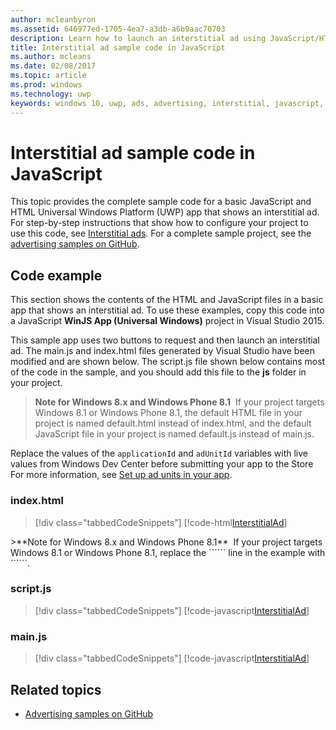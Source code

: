---author: mcleanbyronms.assetid: 646977ed-1705-4ea7-a3db-a6b9aac70703description: Learn how to launch an interstitial ad using JavaScript/HTML.title: Interstitial ad sample code in JavaScriptms.author: mcleansms.date: 02/08/2017ms.topic: articlems.prod: windowsms.technology: uwpkeywords: windows 10, uwp, ads, advertising, interstitial, javascript, sample code---# Interstitial ad sample code in JavaScriptThis topic provides the complete sample code for a basic JavaScript and HTML Universal Windows Platform (UWP) app that shows an interstitial ad. For step-by-step instructions that show how to configure your project to use this code, see [Interstitial ads](interstitial-ads.md). For a complete sample project, see the [advertising samples on GitHub](http://aka.ms/githubads).## Code exampleThis section shows the contents of the HTML and JavaScript files in a basic app that shows an interstitial ad. To use these examples, copy this code into a JavaScript **WinJS App (Universal Windows)** project in Visual Studio 2015.This sample app uses two buttons to request and then launch an interstitial ad. The main.js and index.html files generated by Visual Studio have been modified and are shown below. The script.js file shown below contains most of the code in the sample, and you should add this file to the **js** folder in your project.>**Note for Windows 8.x and Windows Phone 8.1**&nbsp;&nbsp;If your project targets Windows 8.1 or Windows Phone 8.1, the default HTML file in your project is named default.html instead of index.html, and the default JavaScript file in your project is named default.js instead of main.js.Replace the values of the ```applicationId``` and ```adUnitId``` variables with live values from Windows Dev Center before submitting your app to the Store For more information, see [Set up ad units in your app](set-up-ad-units-in-your-app.md).### index.html> [!div class="tabbedCodeSnippets"][!code-html[InterstitialAd](./code/AdvertisingSamples/InterstitialAdSamples/js/index.html#L1-L21)]<span/>>**Note for Windows 8.x and Windows Phone 8.1**&nbsp;&nbsp;If your project targets Windows 8.1 or Windows Phone 8.1, replace the ```<script src="//Microsoft.Advertising.JavaScript/ad.js"></script>``` line in the example with ```<script src="/MSAdvertisingJS/ads/ad.js"></script>```.### script.js> [!div class="tabbedCodeSnippets"][!code-javascript[InterstitialAd](./code/AdvertisingSamples/InterstitialAdSamples/js/script.js#script)]### main.js> [!div class="tabbedCodeSnippets"][!code-javascript[InterstitialAd](./code/AdvertisingSamples/InterstitialAdSamples/js/main.js#main)]## Related topics* [Advertising samples on GitHub](http://aka.ms/githubads) 